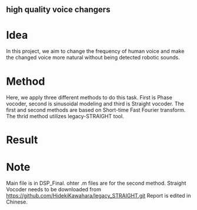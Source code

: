 ## high quality voice changers

# Idea
In this project, we aim to change the frequency of human voice and make the changed voice more natural without being detected robotic sounds.

# Method
Here, we apply three different methods to do this task. First is Phase vocoder, second is sinusoidal modeling and third is Straight vocoder. 
The first and second methods are based on Short-time Fast Fourier transform.
The thrid method utilizes legacy-STRAIGHT tool.

# Result

# Note
Main file is in DSP_Final.
ohter .m files are for the second method.
Straight Vocoder needs to be downloaded from https://github.com/HidekiKawahara/legacy_STRAIGHT.git
Report is edited in Chinese.
